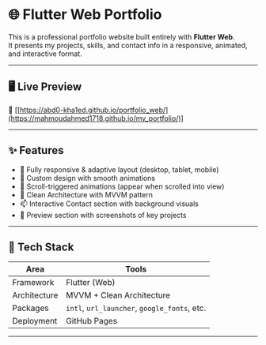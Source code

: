 # 🌐 Flutter Web Portfolio

This is a professional portfolio website built entirely with **Flutter Web**.  
It presents my projects, skills, and contact info in a responsive, animated, and interactive format.

---

## 🖥️ Live Preview

🔗 [[https://abd0-kha1ed.github.io/portfolio_web/](https://mahmoudahmed1718.github.io/my_portfolio/)]

---

## ✨ Features

- 📱 Fully responsive & adaptive layout (desktop, tablet, mobile)
- 🎨 Custom design with smooth animations
- 🔄 Scroll-triggered animations (appear when scrolled into view)
- 🧠 Clean Architecture with MVVM pattern
- 📫 Interactive Contact section with background visuals
- 📸 Preview section with screenshots of key projects

---

## 🧰 Tech Stack

| Area | Tools |
|------|-------|
| Framework | Flutter (Web) |
| Architecture | MVVM + Clean Architecture |
| Packages | `intl`, `url_launcher`, `google_fonts`, etc. |
| Deployment | GitHub Pages |

---

